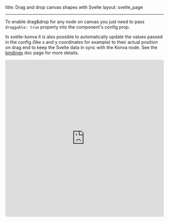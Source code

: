 title: Drag and drop canvas shapes with Svelte
layout: svelte_page

---

To enable drag&drop for any node on canvas you just need to pass `draggable: true` property into the component's config prop.

In svelte-konva it is also possible to automatically update the values passed in the config (like x and y coordinates for example) to their actual position on drag end to keep the Svelte data in sync with the Konva node. See the [bindings](/docs/svelte/Bindings.html) doc page for more details.

<iframe src="https://codesandbox.io/embed/github/konvajs/site/tree/master/svelte-demos/drag_and_drop?hidenavigation=1&view=split&fontsize=10&module=/App.svelte" style="width:100%; height:500px; border:0; border-radius: 4px; overflow:hidden;" sandbox="allow-modals allow-forms allow-popups allow-scripts allow-same-origin"></iframe>
